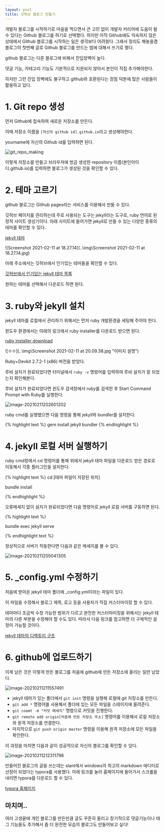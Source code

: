 ```yaml
---
layout: post
title: 깃허브 블로그 만들기
---
```




개발자 블로그를 시작하기로 마음을 먹으면서 큰 고민 없이 개발자 커리어에 도움이 될 수 있다는 Github 블로그를 하기로 선택했다.  하지만 아직 Github에도 익숙하지 않은 상태에서 Github 블로그를 시작하는 일은 생각보다 어려웠다.  그래서 정리도 해놓을겸 블로그의 첫번째 글로 Github 블로그를 만드는 법에 대해서 쓰기로 했다.



github 블로그는 다른 블로그에 비해서 진입장벽이 높다.

댓글 기능, 카테고리 기능도 기본적으로 지원되지 않아서 본인이 직접 추가해야한다.

하지만 그런 진입 장벽에도 불구하고 github와 호환된다는 장점 덕분에 많은 사람들이 활용하고 있다.



# 1. Git repo 생성

먼저 Github에 접속하여 새로운 저장소를 만든다.

이때 저장소 이름을 `[자신의 github id].github.io`라고 생성해야한다.

yourname에 자신의 Github id를 입력하면 된다.

![git_repo_making](..\img\git_repo_making.jpg)

이렇게 저장소를 만들고 브라우저에 방금 생성한 repository 이름(본인아이디.github.io)를 입력하면 블로그가 생성된 것을 확인할 수 있다.

# 2. 테마 고르기

github 블로그는 Github pages라는 서비스를 이용해서 만들 수 있다.

깃허브 페이지를 관리하는데 주로 사용되는 도구는 jekyll라는 도구로, ruby 언어로 된 정적 사이트 생성기이다.  아래 사이트에 들어가면 jekyll로 만들 수 있는 다양한 종류의 테마를 확인할 수 있다.

[jekyll 테마](http://jekyllthemes.org/)

![Screenshot 2021-02-11 at 18.27.14](..\img\Screenshot 2021-02-11 at 18.27.14.jpg)

아래 주소에서는 깃허브에서 인기있는 테마들을 확인할 수 있다.

[깃허브에서 인기있는 jekyll 테마 목록](https://github.com/topics/jekyll-theme)

원하는 테마를 선택해서 다운로드 하면 된다. 

# 3. ruby와 jekyll 설치

jekyll 테마를 로컬에서 관리하기 위해서는 먼저 ruby 개발환경을 세팅해 주어야 한다.

윈도우 환경에서는 아래의 링크에서 ruby installer를 다운로드 받으면 된다.

[ruby installer download](https://rubyinstaller.org/downloads/)

![ㅇㅇ](..\img\Screenshot 2021-02-11 at 20.09.38.jpg "이미지 설명")



Ruby+Devkit 2.7.2-1 (x86) 버전을 받았다.

루비 설치가 완료되었다면 터미널에서 `ruby -v` 명령어를 입력하여 루비 설치가 잘 되었는지 확인해본다.

루비 설치가 완료되었다면 윈도우 검색창에서 ruby를 검색한 후  Start Command Prompt with Ruby를 실행한다.

![image-20210211202601202](..\img\image-20210211202601202.png)

ruby cmd를 실행했으면 다음 명령을 통해 jekyll와 bundler를 설치한다.

{% highlight text %}
gem install jekyll bundler
{% endhighlight %}

# 4. jekyll 로컬 서버 실행하기

ruby cmd창에서 cd 명령어를 통해 위에서 jekyll 테마 파일을 다운로드 받은 경로로 이동해서 각종 플러그인을 설치한다.

{% highlight text %}
cd [테마 파일이 저장된 위치]

bundle install

{% endhighlight %}

오류메세지 없이 설치가 완료되었다면 다음 명령어로 jekyll 로컬 서버를 구동하면 된다.

{% highlight text %}

bundle exec jekyll serve

{% endhighlight text %}

정상적으로 서버가 작동한다면 다음과 같은 메세지를 볼 수 있다.

![image-20210211205041305](../img/image-20210211205041305.png)

# 5. _config.yml 수정하기

처음에 받아온 jekyll 테마 폴더에 _config.yml이라는 파일이 있다.

이 파일을 수정해서 블로그 제목, 로고 등을 사용자가 직접 커스터마이징 할 수 있다.

테마마다 조금씩 수정 가능한 범위가 다르고 완전한 커스터마이징을 위해서는 jekyll 테마의 다른 부분을 수정해야 할 수도 있다. 따라서 다음 링크를 참고하면 더 구체적인 설정이 가능할 것이다.

[jekyll 테마의 디렉토리 구조](http://jekyllrb-ko.github.io/docs/structure/)

# 6. github에 업로드하기

이제 남은 것은 이렇게 만든 블로그를 처음에 github에 만든 저장소에 올리는 일만 남았다.

![image-20210211211557491](../img/image-20210211211557491.png)

- jekyll 테마가 있는 폴더에서 `git init` 명령을 실행해 로컬에 git 저장소를 만든다.
- `git add *` 명령어를 사용해서 폴더에 있는 모든 파일을 스테이지에 올려준다.
- `git coomt -m "커밋 메세지"`  명령으로 커밋을 진행한다.
- `git remote add origin[처음에 만든 저장소 주소]` 명령어를 이용해서 로컬 저장소와 원격 저장소를 연결한다. 
- 마지막으로 `git push origin master` 명령을 이용해 원격 저장소에 모든 파일을 확인한다.

이 과정을 마치면 다음과 같이 성공적으로 자신의 블로그를 확인할 수 있다.

![image-20210211212311798](../img/image-20210211212311798.png)

만들어진 블로그의 글을 쓰는데는 slant에서 windows의 최고의 markdown 에디터로 선정이 되었다는 typora를 사용했다. 아래 링크를 눌러 홈페이지에 들어가서 스크롤을 내리면 typora를 다운로드 할 수 있다.

[typora 홈페이지]()



## 마치며..

 여러 고생끝에 개인 블로그를 만든만큼 글도 꾸준히 올리고 장기적으로 댓글기능이나 태그 기능들도 추가해서 좀 더 완전한 모습의 블로그도 만들어보고 싶다!


